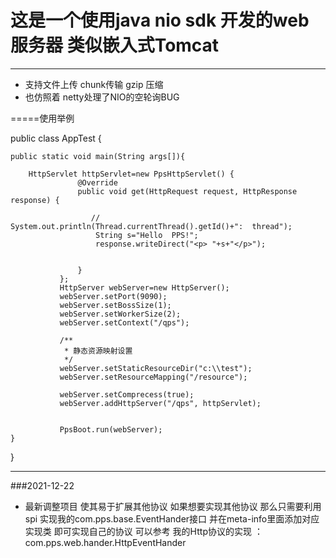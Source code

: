 # 这是一个使用java nio sdk 开发的web服务器   类似嵌入式Tomcat      #
---
+ 支持文件上传  chunk传输    gzip 压缩     
+ 也仿照着 netty处理了NIO的空轮询BUG


=====使用举例


public class AppTest {

    public static void main(String args[]){

        HttpServlet httpServlet=new PpsHttpServlet() {
                   @Override
                   public void get(HttpRequest request, HttpResponse response) {
       
                      // System.out.println(Thread.currentThread().getId()+":  thread");
                       String s="Hello  PPS!";
                       response.writeDirect("<p> "+s+"</p>");
       
       
                   }
               };
               HttpServer webServer=new HttpServer();
               webServer.setPort(9090);
               webServer.setBossSize(1);
               webServer.setWorkerSize(2);
               webServer.setContext("/qps");
       
               /**
                * 静态资源映射设置
                */
               webServer.setStaticResourceDir("c:\\test");
               webServer.setResourceMapping("/resource");
       
               webServer.setComprecess(true);
               webServer.addHttpServer("/qps", httpServlet);
       
       
               PpsBoot.run(webServer);
    }


}

---

###2021-12-22
+ 最新调整项目 
使其易于扩展其他协议  如果想要实现其他协议
那么只需要利用spi  实现我的com.pps.base.EventHander接口 并在meta-info里面添加对应实现类 即可实现自己的协议
可以参考 我的Http协议的实现 ：
com.pps.web.hander.HttpEventHander
